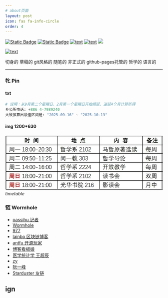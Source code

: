 ```yaml
---
# about页面
layout: post
icon: fas fa-info-circle
order: 4
---
```

[![Static Badge](https://img.shields.io/badge/chatgpt-55acee?logo=openai&logoColor=%23412991)](https://chatgpt.com/)
[![Static Badge](https://img.shields.io/badge/zlib-55acee?logo=librarything&logoColor=%23251A15)](https://1lib.sk/)
[![text](https://img.shields.io/badge/毒药-8A2BE2)](https://duyaoss.com/)
[![text](https://img.shields.io/badge/youtube订阅观看分析-8A2BE2)](https://socialblade.com/youtube/handle/akilazhang)
[![](https://img.shields.io/badge/互联档案-blue)](https://ia902201.us.archive.org/)

[![text](https://img.shields.io/badge/clib-8A2BE2)](https://github.com/nsgih/nsgih.github.io/tree/main/assets/books)

<!-- 正文 -->

切身的 草稿的 git风格的 随笔的 非正式的 github-pages托管的 哲学的 语言的

<!-- 放入你页面中任意位置 -->


---

### 牝 Pin

#### txt

```python
# 说明：从9月第二个星期日、2月第一个星期日开始顺延、逆延4个月计算所得
乡公所电话: +886 4-7989240
大致推算出最佳区间是: "2025-09-16" ~ "2025-10-13"
```

#### img 1200*630
![alt text](/assets/2025-05/e0b24d23073dcda5c4326a8441de6b7.jpg)_timetable_

### 链 Wormhole

- [oassihu 记者](https://matters.town/@oasishu)
- [Wormhole](https://wormhole.app/)
- [977](https://rin977.com/)
- [lainbo 区块链博客](https://lainbo.dev/)
- [antfu 开源玩家](https://antfu.me/)
- [博客看板娘](https://gardencavy.site/course/blog/blog03/)
- [医学统计学 王超辰](https://wangcc.me/LSHTMlearningnote/)
- [zy](https://yangzhang.site/)
- [阮一峰](https://www.ruanyifeng.com/blog/)
- [Starduster 友链](https://www.starduster.me/links/)


## ign

<!-- 导入css -->
<style>
/* spoiler 样式 */
.spoiler-tooltip {
  position: relative;
  background-color: black;
  color: black;
  cursor: pointer;
  transition: color 0.3s ease;
  border-bottom: 1px dotted gray; /* 可选装饰 */
}

.spoiler-tooltip:hover {
  color: white;
}

/* Tooltip 样式 */
.tooltip-text {
  visibility: hidden;
  opacity: 0;
  width: max-content;
  max-width: 300px;
  background-color: #333;
  color: #fff;
  text-align: left;
  padding: 5px 8px;
  border-radius: 5px;
  position: absolute;
  z-index: 999;
  bottom: 125%;
  left: 50%;
  transform: translateX(-50%);
  font-size: 0.9em;
  white-space: normal;
  transition: opacity 0.2s;
}

.spoiler-tooltip:hover .tooltip-text {
  visibility: visible;
  opacity: 1;
}
</style>
